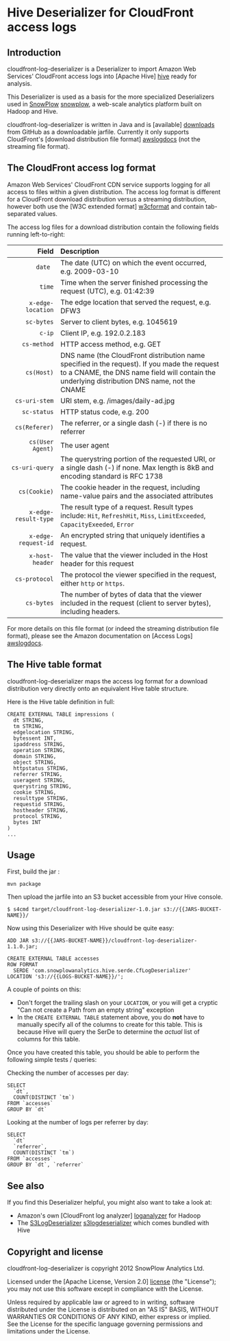 # Hive Deserializer for CloudFront access logs

## Introduction

cloudfront-log-deserializer is a Deserializer to import Amazon Web Services' CloudFront access logs into [Apache Hive] [hive] ready for analysis.

This Deserializer is used as a basis for the more specialized Deserializers used in [SnowPlow] [snowplow], a web-scale analytics platform built on Hadoop and Hive.

cloudfront-log-deserializer is written in Java and is [available] [downloads] from GitHub as a downloadable jarfile. Currently it only supports CloudFront's [download distribution file format] [awslogdocs] (not the streaming file format).

## The CloudFront access log format

Amazon Web Services' CloudFront CDN service supports logging for all access to files within a given distribution. The access log format is different for a CloudFront download distribution versus a streaming distribution, however both use the [W3C extended format] [w3cformat] and contain tab-separated values.

The access log files for a download distribution contain the following fields running left-to-right:

| **Field**            | **Description**                                                                                                                                                                               |
|---------------------:|:----------------------------------------------------------------------------------------------------------------------------------------------------------------------------------------------|
| `date `              | The date (UTC) on which the event occurred, e.g. 2009-03-10                                                                                                                                   |
| `time`               | Time when the server finished processing the request (UTC), e.g. 01:42:39                                                                                                                     |
| `x-edge-location`    | The edge location that served the request, e.g. DFW3                                                                                                                                          |
| `sc-bytes`           | Server to client bytes, e.g. 1045619                                                                                                                                                          |
| `c-ip`               | Client IP, e.g. 192.0.2.183                                                                                                                                                                   |
| `cs-method`          | HTTP access method, e.g. GET                                                                                                                                                                  |
| `cs(Host)`           | DNS name (the CloudFront distribution name specified in the request). If you made the request to a CNAME, the DNS name field will contain the underlying distribution DNS name, not the CNAME |
| `cs-uri-stem`        | URI stem, e.g. /images/daily-ad.jpg                                                                                                                                                           |
| `sc-status`          | HTTP status code, e.g. 200                                                                                                                                                                    |
| `cs(Referer)`        | The referrer, or a single dash (-) if there is no referrer                                                                                                                                    |
| `cs(User Agent)`     | The user agent                                                                                                                                                                                |
| `cs-uri-query`       | The querystring portion of the requested URI, or a single dash (-) if none. Max length is 8kB and encoding standard is RFC 1738                                                               |
| `cs(Cookie)`         | The cookie header in the request, including name-value pairs and the associated attributes                                                                                                    |
| `x-edge-result-type` | The result type of a request. Result types include: `Hit`, `RefreshHit`, `Miss`, `LimitExceeded`, `CapacityExeeded`, `Error`                                                                  |
| `x-edge-request-id`  | An encrypted string that uniquely identifies a request.                                                                                                                                       |
| `x-host-header`      | The value that the viewer included in the Host header for this request                                                                                                                        |
| `cs-protocol`        | The protocol the viewer specified in the request, either `http` or `https`.                                                                                                                   |
| `cs-bytes`           | The number of bytes of data that the viewer included in the request (client to server bytes), including headers.                                                                              |

For more details on this file format (or indeed the streaming distribution file format), please see the Amazon documentation on [Access Logs] [awslogdocs].

## The Hive table format

cloudfront-log-deserializer maps the access log format for a download distribution very directly onto an equivalent Hive table structure.

Here is the Hive table definition in full:

    CREATE EXTERNAL TABLE impressions (
      dt STRING,
      tm STRING,
      edgelocation STRING,
      bytessent INT,
      ipaddress STRING,
      operation STRING,
      domain STRING,
      object STRING,
      httpstatus STRING,
      referrer STRING,
      useragent STRING,
      querystring STRING,
      cookie STRING,
      resulttype STRING,
      requestid STRING,
      hostheader STRING,
      protocol STRING,
      bytes INT
    )
    ...

## Usage

First, build the jar :

	mvn package

Then upload the jarfile into an S3 bucket accessible from your Hive console.

	$ s4cmd target/cloudfront-log-deserializer-1.0.jar s3://{{JARS-BUCKET-NAME}}/

Now using this Deserializer with Hive should be quite easy:

    ADD JAR s3://{{JARS-BUCKET-NAME}}/cloudfront-log-deserializer-1.1.0.jar;

    CREATE EXTERNAL TABLE accesses
    ROW FORMAT
      SERDE 'com.snowplowanalytics.hive.serde.CfLogDeserializer'
    LOCATION 's3://{{LOGS-BUCKET-NAME}}/';

A couple of points on this:

* Don't forget the trailing slash on your `LOCATION`, or you will get a cryptic "Can not create a Path from an empty string" exception
* In the `CREATE EXTERNAL TABLE` statement above, you do **not** have to manually specify all of the columns to create for this table. This is because Hive will query the SerDe to determine the _actual_ list of columns for this table.

Once you have created this table, you should be able to perform the following simple tests / queries:

Checking the number of accesses per day:

    SELECT
      `dt`,
      COUNT(DISTINCT `tm`)
    FROM `accesses`
    GROUP BY `dt`

Looking at the number of logs per referrer by day:

    SELECT
      `dt`
      `referrer`,
      COUNT(DISTINCT `tm`)
    FROM `accesses`
    GROUP BY `dt`, `referrer`

## See also

If you find this Deserializer helpful, you might also want to take a look at:

* Amazon's own [CloudFront log analyzer] [loganalyzer] for Hadoop
* The [S3LogDeserializer] [s3logdeserializer] which comes bundled with Hive

## Copyright and license

cloudfront-log-deserializer is copyright 2012 SnowPlow Analytics Ltd.

Licensed under the [Apache License, Version 2.0] [license] (the "License");
you may not use this software except in compliance with the License.

Unless required by applicable law or agreed to in writing, software
distributed under the License is distributed on an "AS IS" BASIS,
WITHOUT WARRANTIES OR CONDITIONS OF ANY KIND, either express or implied.
See the License for the specific language governing permissions and
limitations under the License.

[hive]: http://hive.apache.org/
[snowplow]: https://github.com/snowplow/snowplow
[awslogdocs]: http://docs.amazonwebservices.com/AmazonCloudFront/latest/DeveloperGuide/AccessLogs.html#LogFileFormat
[license]: http://www.apache.org/licenses/LICENSE-2.0
[loganalyzer]: http://elasticmapreduce.s3.amazonaws.com/samples/cloudfront/code/cloudfront-loganalyzer.tgz
[w3cformat]: http://www.w3.org/TR/WD-logfile.html
[s3logdeserializer]: http://javasourcecode.org/html/open-source/hive/hive-0.7.1/org/apache/hadoop/hive/contrib/serde2/s3/S3LogDeserializer.html
[downloads]: https://github.com/snowplow/cloudfront-log-deserializer/downloads
